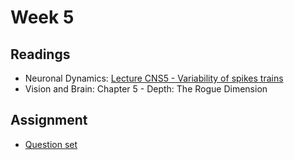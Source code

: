 # Week 5

## Readings
* Neuronal Dynamics: [Lecture CNS5 - Variability of spikes trains](https://youtube.com/playlist?list=PL7SYVykTNxXbLkFcY3DQ1dAuROIfDC9j5)
* Vision and Brain: Chapter 5 - Depth: The Rogue Dimension

## Assignment
* [Question set](Summer_23_Week_5_Question_Set.pdf)
